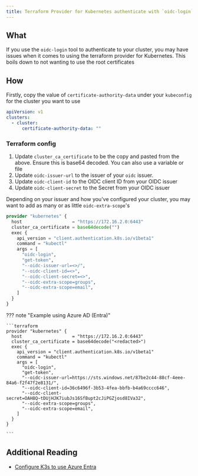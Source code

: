 ```yaml
---
title: Terraform Provider for Kubernetes authenticate with `oidc-login`
---
```


## What

If you use the `oidc-login` tool to authenticate to your cluster, you may have issues when it comes to using the terraform
provider for Kubernetes. This boils down to not wanting to use the root certificates

## How

Firstly, copy the value of `certificate-authority-data` under your `kubeconfig` for the cluster you want to use

```yaml
apiVersion: v1
clusters:
  - cluster:
      certificate-authority-data: ""
```

### Terraform config

1. Update `cluster_ca_certificate` to be the copy and pasted from the above. Ensure this is base64 decoded. You can also use a variable or file
2. Update `oidc-issuer-url` to the issuer of your `oidc` issuer.
3. Update `oidc-client-id` to the OIDC client ID from your OIDC issuer
4. Update `oidc-client-secret` to the Secret from your OIDC issuer

Depending on your issuer and how you've configured your cluster, you may want to add as many or as little `oidc-extra-scope`'s

```terraform
provider "kubernetes" {
  host                   = "https://172.16.2.0:6443"
  cluster_ca_certificate = base64decode("")
  exec {
    api_version = "client.authentication.k8s.io/v1beta1"
    command = "kubectl"
    args = [
      "oidc-login",
      "get-token",
      "--oidc-issuer-url=<>/",
      "--oidc-client-id=<>",
      "--oidc-client-secret=<>",
      "--oidc-extra-scope=groups",
      "--oidc-extra-scope=email",
    ]
  }
}
```

??? note "Example using Azure AD (Entra)"

    ```terraform
    provider "kubernetes" {
      host                   = "https://172.16.2.0:6443"
      cluster_ca_certificate = base64decode("<redacted>")
      exec {
        api_version = "client.authentication.k8s.io/v1beta1"
        command = "kubectl"
        args = [
          "oidc-login",
          "get-token",
          "--oidc-issuer-url=https://sts.windows.net/87be2c44-88cf-4eee-84a6-f2f47f2e8131/",
          "--oidc-client-id=36c6496f-3b53-4fea-bbfb-b4a69cccc646",
          "--oidc-client-secret=OAH8Q~tDUjHJK7iubJs16SfBupt2cJiPGZjosd8IVa32",
          "--oidc-extra-scope=groups",
          "--oidc-extra-scope=email",
        ]
      }
    }

    ```

## Additional Reading

* [Configure K3s to use Azure Entra](../../../kubernetes/oidc/oidc-azure-ad.md)
